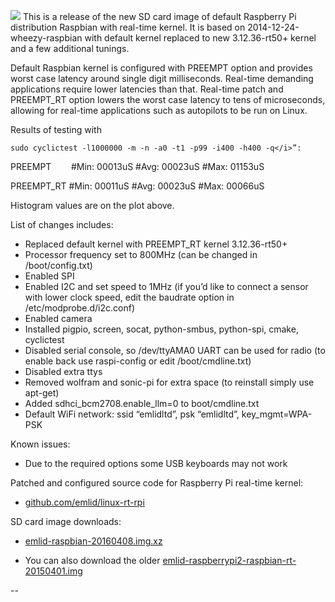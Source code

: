 
![](http://www.emlid.com/wp-content/uploads/2014/05/RT-Tests.png)
This is a release of the new SD card image of default Raspberry Pi distribution Raspbian with real-time kernel. It is based on 2014-12-24-wheezy-raspbian with default kernel replaced to new 3.12.36-rt50+ kernel and a few additional tunings.

Default Raspbian kernel is configured with PREEMPT option and provides worst case latency around single digit milliseconds. Real-time demanding applications require lower latencies than that. Real-time patch and PREEMPT_RT option lowers the worst case latency to tens of microseconds, allowing for real-time applications such as autopilots to be run on Linux.

Results of testing with

```
sudo cyclictest -l1000000 -m -n -a0 -t1 -p99 -i400 -h400 -q</i>”:
```

PREEMPT        #Min: 00013uS #Avg: 00023uS #Max: 01153uS

PREEMPT_RT #Min: 00011uS #Avg: 00023uS #Max: 00066uS


Histogram values are on the plot above.

List of changes includes:

* Replaced default kernel with PREEMPT_RT kernel 3.12.36-rt50+
* Processor frequency set to 800MHz (can be changed in /boot/config.txt)
* Enabled SPI
* Enabled I2C and set speed to 1MHz (if you’d like to connect a sensor with lower clock speed, edit the baudrate option in /etc/modprobe.d/i2c.conf)
* Enabled camera
* Installed pigpio, screen, socat, python-smbus, python-spi, cmake, cyclictest
* Disabled serial console, so /dev/ttyAMA0 UART can be used for radio (to enable back use raspi-config or edit /boot/cmdline.txt)
* Disabled extra ttys
* Removed wolfram and sonic-pi for extra space (to reinstall simply use apt-get)
* Added sdhci_bcm2708.enable_llm=0 to boot/cmdline.txt
* Default WiFi network: ssid “emlidltd”, psk “emlidltd”, key_mgmt=WPA-PSK

Known issues:

* Due to the required options some USB keyboards may not work



Patched and configured source code for Raspberry Pi real-time kernel:

* [github.com/emlid/linux-rt-rpi](https://github.com/emlid/linux-rt-rpi)

SD card image downloads:

* [emlid-raspbian-20160408.img.xz](http://files.emlid.com/images/emlid-raspbian-20160408.img.xz)


* You can also download the older [emlid-raspberrypi2-raspbian-rt-20150401.img](http://files.emlid.com/images/emlid-raspberrypi2-raspbian-rt-20150401.img)

--
